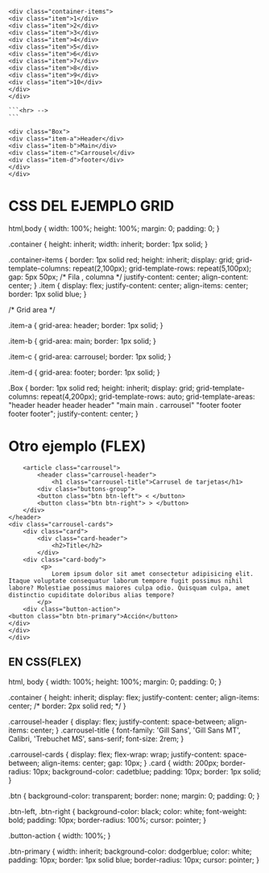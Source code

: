 ```<!-- <div class="container">
<div class="container-items">
<div class="item">1</div>
<div class="item">2</div>
<div class="item">3</div>
<div class="item">4</div>
<div class="item">5</div>
<div class="item">6</div>
<div class="item">7</div>
<div class="item">8</div>
<div class="item">9</div>
<div class="item">10</div>
</div>
</div>
```
    ```<hr> -->
    ```

```<div class="container">
<div class="Box">
<div class="item-a">Header</div>
<div class="item-b">Main</div>
<div class="item-c">Carrousel</div>
<div class="item-d">footer</div>
</div>
</div>
```

# CSS DEL EJEMPLO GRID

html,body {
    width: 100%;
    height: 100%;
    margin: 0;
    padding: 0;
}
 
.container {
    height: inherit;
    width: inherit;
    border: 1px solid;
}
 
.container-items {
    border: 1px solid red;
    height: inherit;
    display: grid;
    grid-template-columns: repeat(2,100px);
    grid-template-rows: repeat(5,100px);
    gap: 5px 50px; /* Fila , columna */
    justify-content: center;
    align-content: center;
}
.item {
    display: flex;
    justify-content: center;
    align-items: center;
    border: 1px solid blue;
}
 
 
/* Grid area */
 
.item-a {
    grid-area: header;
    border: 1px solid;
}
 
.item-b {
    grid-area: main;
    border: 1px solid;
}
 
.item-c {
    grid-area: carrousel;
    border: 1px solid;
}
 
.item-d {
    grid-area: footer;
    border: 1px solid;
}
 
.Box {
    border: 1px solid red;
    height: inherit;
    display: grid;
    grid-template-columns: repeat(4,200px);
    grid-template-rows: auto;
    grid-template-areas:
        "header header header header"
        "main main . carrousel"
        "footer footer footer footer";
    justify-content: center;
}

# Otro ejemplo (FLEX)
```<section class="container">
    <article class="carrousel">
        <header class="carrousel-header">
            <h1 class="carrousel-title">Carrusel de tarjetas</h1>
        <div class="buttons-group">
        <button class="btn btn-left"> < </button>
        <button class="btn btn-right"> > </button>
    </div>
</header>
<div class="carrousel-cards">
    <div class="card">
        <div class="card-header">
            <h2>Title</h2>
        </div>
    <div class="card-body">
         <p>
            Lorem ipsum dolor sit amet consectetur adipisicing elit. Itaque voluptate consequatur laborum tempore fugit possimus nihil labore? Molestiae possimus maiores culpa odio. Quisquam culpa, amet distinctio cupiditate doloribus alias tempore?
        </p>
    <div class="button-action">
<button class="btn btn-primary">Acción</button>
</div>
</div>
</div>
```
## EN CSS(FLEX)
html, body {
    width: 100%;
    height: 100%;
    margin: 0;
    padding: 0;
}
 
.container {
    height: inherit;
    display: flex;
    justify-content: center;
    align-items: center;
    /* border: 2px solid red; */
}
 
.carrousel-header {
    display: flex;
    justify-content: space-between;
    align-items: center;
}
.carrousel-title {
    font-family: 'Gill Sans', 'Gill Sans MT', Calibri, 'Trebuchet MS', sans-serif;
    font-size: 2rem;
}
 
.carrousel-cards {
    display: flex;
    flex-wrap: wrap;
    justify-content: space-between;
    align-items: center;
    gap: 10px;
}
.card {
    width: 200px;
    border-radius: 10px;
    background-color: cadetblue;
    padding: 10px;
    border: 1px solid;
}
 
 
.btn {
    background-color: transparent;
    border: none;
    margin: 0;
    padding: 0;
}
 
.btn-left, .btn-right {
    background-color: black;
    color: white;
    font-weight: bold;
    padding: 10px;
    border-radius: 100%;
    cursor: pointer;
}
 
.button-action {
    width: 100%;
}
 
.btn-primary {
    width: inherit;
    background-color: dodgerblue;
    color: white;
    padding: 10px;
    border: 1px solid blue;
    border-radius: 10px;
    cursor: pointer;
}